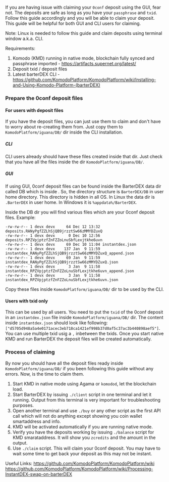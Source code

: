 If you are having issue with claiming your `0conf` deposit using the GUI, fear not. The deposits are safe as long as you have your `passphrase` and `txid`. Follow this guide accordingly and you will be able to claim your deposit. This guide will be helpful for both GUI and CLI users for claiming.

Note: Linux is needed to follow this guide and claim deposits using terminal window a.k.a. CLI.

Requirements:
1. Komodo (KMD) running in native mode, blockchain fully synced and passphrase imported - https://artifacts.supernet.org/latest/
2. Deposit txid / deposit files
3. Latest barterDEX CLI - https://github.com/KomodoPlatform/KomodoPlatform/wiki/Installing-and-Using-Komodo-Platform-(barterDEX)

### Prepare the 0conf deposit files

#### For users with deposit files
If you have the deposit files, you can just use them to claim and don't have to worry about re-creating them from. Just copy them to `KomodoPlatform/iguana/DB/` dir inside the CLI installation.

##### CLI
CLI users already should have these files created inside that dir. Just check that you have all the files inside the dir `KomodoPlatform/iguana/DB/`.
##### GUI
If using GUI, 0conf deposit files can be found inside the BarterDEX data dir called DB which is inside . So, the directory structure is `BarterDEX/DB` in user home directory. This directory is hidden in all OS. In Linux the data dir is `.BarterDEX` in user home. In Windows it is `%appdata%/BarterDEX`.

Inside the DB dir you will find various files which are your 0conf deposit files. Example:

```
-rw-rw-r-- 1 devx devx     64 Dec 12 13:32 deposits.RANyPgfZZLhSjQB9jrzztSw66zMMYDZuxQ
-rw-rw-r-- 1 devx devx      0 Dec 10 12:56 deposits.RPZVpjptzfZnFZZoLnuSbfLexjtkhe6uvn
-rw-rw-r-- 1 devx devx     69 Dec 10 11:04 instantdex.json
-rw-rw-r-- 1 devx devx    137 Jan  9 11:59 instantdex_RANyPgfZZLhSjQB9jrzztSw66zMMYDZuxQ_append.json
-rw-rw-r-- 1 devx devx     69 Jan  9 11:59 instantdex_RANyPgfZZLhSjQB9jrzztSw66zMMYDZuxQ.json
-rw-rw-r-- 1 devx devx      3 Jan  9 11:58 instantdex_RPZVpjptzfZnFZZoLnuSbfLexjtkhe6uvn_append.json
-rw-rw-r-- 1 devx devx      3 Jan  9 11:58 instantdex_RPZVpjptzfZnFZZoLnuSbfLexjtkhe6uvn.json
```
Copy these files inside `KomodoPlatform/iguana/DB/` dir to be used by the CLI.

#### Users with txid only
This can be used by all users. You need to put the `txid` of the 0conf deposit in an `instantdex.json` file inside `KomodoPlatform/iguana/DB/` dir. The content inside `instantdex.json` should look like following: `["d5705d948a5a4e0171acec3eb718ca1421ef998b37d0af5c37ac3b440898aef5"]`. You can use multiple txid usig a `,` inbetween the txids.
Once you start native KMD and run BarterDEX the deposit files will be created automatically.

### Process of claiming

By now you should have all the deposit files ready inside `KomodoPlatform/iguana/DB/` if you been following this guide without any errors. Now, is the time to claim them.

1. Start KMD in native mode using Agama or `komodod`, let the blockchain load.
2. Start BarterDEX by issuing `./client` script in one terminal and let it running. Output from this terminal is very important for troubleshooting purposes.
3. Open another terminal and use `./buy` or any other script as the first API call which will not do anything except showing you coin wallet smartaddress and info.
4. KMD will be activated automatically if you are running native mode.
5. Verify you have the deposits working by issuing `./balance` script for KMD smarataddress. It will show you `zcredits` and the amount in the output.
6. Use `./claim` script. This will claim your 0conf deposit. You may have to wait some time to get back your deposit as this may not be instant.

Useful Links:
https://github.com/KomodoPlatform/KomodoPlatform/wiki
https://github.com/KomodoPlatform/KomodoPlatform/wiki/Processing-InstantDEX-swap-on-barterDEX
